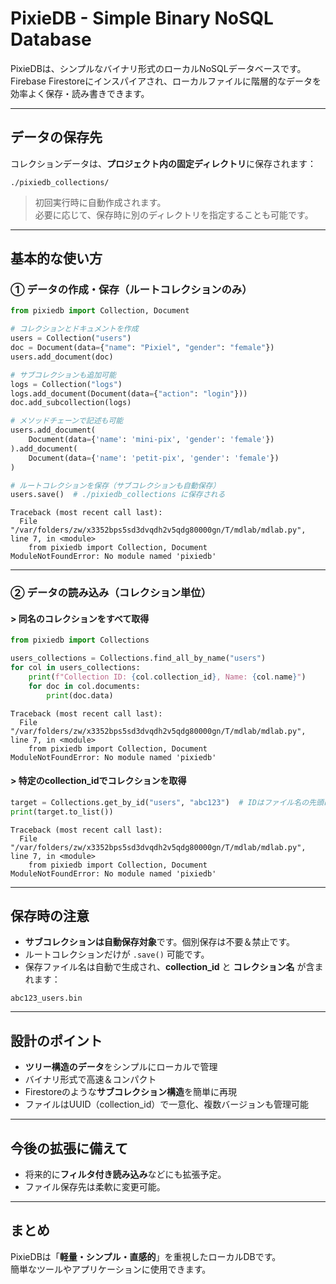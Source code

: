 # PixieDB - Simple Binary NoSQL Database

PixieDBは、シンプルなバイナリ形式のローカルNoSQLデータベースです。  
Firebase Firestoreにインスパイアされ、ローカルファイルに階層的なデータを効率よく保存・読み書きできます。

---

## データの保存先
コレクションデータは、**プロジェクト内の固定ディレクトリ**に保存されます：

```
./pixiedb_collections/
```

> 初回実行時に自動作成されます。  
> 必要に応じて、保存時に別のディレクトリを指定することも可能です。

---

## 基本的な使い方

### ① データの作成・保存（ルートコレクションのみ）

```python
from pixiedb import Collection, Document

# コレクションとドキュメントを作成
users = Collection("users")
doc = Document(data={"name": "Pixiel", "gender": "female"})
users.add_document(doc)

# サブコレクションも追加可能
logs = Collection("logs")
logs.add_document(Document(data={"action": "login"}))
doc.add_subcollection(logs)

# メソッドチェーンで記述も可能
users.add_document(
    Document(data={'name': 'mini-pix', 'gender': 'female'})
).add_document(
    Document(data={'name': 'petit-pix', 'gender': 'female'})
)

# ルートコレクションを保存（サブコレクションも自動保存）
users.save()  # ./pixiedb_collections に保存される
```

```text
Traceback (most recent call last):
  File "/var/folders/zw/x3352bps5sd3dvqdh2v5qdg80000gn/T/mdlab/mdlab.py", line 7, in <module>
    from pixiedb import Collection, Document
ModuleNotFoundError: No module named 'pixiedb'
```

---

### ② データの読み込み（コレクション単位）

#### > 同名のコレクションをすべて取得

```python
from pixiedb import Collections

users_collections = Collections.find_all_by_name("users")
for col in users_collections:
    print(f"Collection ID: {col.collection_id}, Name: {col.name}")
    for doc in col.documents:
        print(doc.data)
```

```text
Traceback (most recent call last):
  File "/var/folders/zw/x3352bps5sd3dvqdh2v5qdg80000gn/T/mdlab/mdlab.py", line 7, in <module>
    from pixiedb import Collection, Document
ModuleNotFoundError: No module named 'pixiedb'
```

#### > 特定のcollection_idでコレクションを取得

```python
target = Collections.get_by_id("users", "abc123")  # IDはファイル名の先頭に記載
print(target.to_list())
```

```text
Traceback (most recent call last):
  File "/var/folders/zw/x3352bps5sd3dvqdh2v5qdg80000gn/T/mdlab/mdlab.py", line 7, in <module>
    from pixiedb import Collection, Document
ModuleNotFoundError: No module named 'pixiedb'
```

---

## 保存時の注意
- **サブコレクションは自動保存対象**です。個別保存は不要＆禁止です。
- ルートコレクションだけが `.save()` 可能です。
- 保存ファイル名は自動で生成され、**collection_id** と **コレクション名** が含まれます：
```
abc123_users.bin
```

---

## 設計のポイント
- **ツリー構造のデータ**をシンプルにローカルで管理
- バイナリ形式で高速＆コンパクト
- Firestoreのような**サブコレクション構造**を簡単に再現
- ファイルはUUID（collection_id）で一意化、複数バージョンも管理可能

---

## 今後の拡張に備えて
- 将来的に**フィルタ付き読み込み**などにも拡張予定。
- ファイル保存先は柔軟に変更可能。

---

## まとめ
PixieDBは「**軽量・シンプル・直感的**」を重視したローカルDBです。  
簡単なツールやアプリケーションに使用できます。